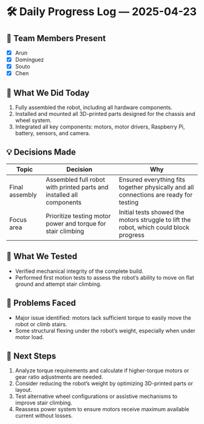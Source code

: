 # 🛠️ Daily Progress Log — 2025-04-23

## 👥 Team Members Present
- [x] Arun  
- [x] Domínguez  
- [x] Souto  
- [x] Chen  

## 🎯 What We Did Today
1. Fully assembled the robot, including all hardware components.  
2. Installed and mounted all 3D-printed parts designed for the chassis and wheel system.  
3. Integrated all key components: motors, motor drivers, Raspberry Pi, battery, sensors, and camera.

## 💡 Decisions Made

| Topic            | Decision                                                               | Why                                                                                  |
|------------------|------------------------------------------------------------------------|--------------------------------------------------------------------------------------|
| Final assembly   | Assembled full robot with printed parts and installed all components   | Ensured everything fits together physically and all connections are ready for testing |
| Focus area       | Prioritize testing motor power and torque for stair climbing           | Initial tests showed the motors struggle to lift the robot, which could block progress |

## 🧪 What We Tested
- Verified mechanical integrity of the complete build.  
- Performed first motion tests to assess the robot’s ability to move on flat ground and attempt stair climbing.

## 🔧 Problems Faced
- Major issue identified: motors lack sufficient torque to easily move the robot or climb stairs.  
- Some structural flexing under the robot’s weight, especially when under motor load.

## 📌 Next Steps
1. Analyze torque requirements and calculate if higher-torque motors or gear ratio adjustments are needed.  
2. Consider reducing the robot’s weight by optimizing 3D-printed parts or layout.  
3. Test alternative wheel configurations or assistive mechanisms to improve stair climbing.  
4. Reassess power system to ensure motors receive maximum available current without losses.  
